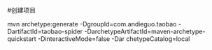 #创建项目

mvn archetype:generate -DgroupId=com.andieguo.taobao -DartifactId=taobao-spider -DarchetypeArtifactId=maven-archetype-quickstart -DinteractiveMode=false -Dar
chetypeCatalog=local
